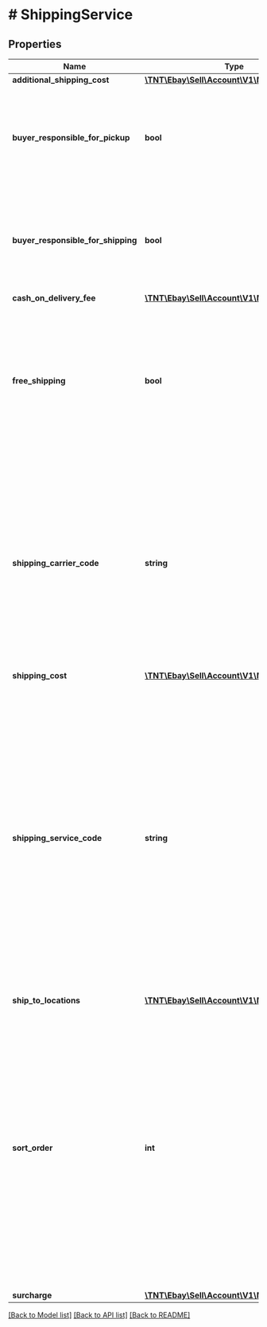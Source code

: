 # # ShippingService

## Properties

Name | Type | Description | Notes
------------ | ------------- | ------------- | -------------
**additional_shipping_cost** | [**\TNT\Ebay\Sell\Account\V1\Model\Amount**](Amount.md) |  | [optional]
**buyer_responsible_for_pickup** | **bool** | This field should be included and set to &lt;code&gt;true&lt;/code&gt; for a motor vehicle listing if it will be the buyer&#39;s responsibility to pick up the purchased motor vehicle after full payment is made. This field is only applicable to motor vehicle listings. In the majority of motor vehicle listings, the seller does make the buyer responsible for pickup or shipment of the vehicle. &lt;br/&gt;&lt;br/&gt;This field is returned if set.&lt;br/&gt;&lt;br/&gt;&lt;b&gt;Default&lt;/b&gt;: false | [optional]
**buyer_responsible_for_shipping** | **bool** | This field should be included and set to &lt;code&gt;true&lt;/code&gt; for a motor vehicle listing if it will be the buyer&#39;s responsibility to arrange for shipment of a purchased motor vehicle after full payment is made. This field is only applicable to motor vehicle listings. In the majority of motor vehicle listings, the seller does make the buyer responsible for pickup or shipment of the vehicle. &lt;br/&gt;&lt;br/&gt;This field is returned if set.&lt;br/&gt;&lt;br/&gt;&lt;b&gt;Default&lt;/b&gt;: false | [optional]
**cash_on_delivery_fee** | [**\TNT\Ebay\Sell\Account\V1\Model\Amount**](Amount.md) |  | [optional]
**free_shipping** | **bool** | This field is included and set to &lt;code&gt;true&lt;/code&gt; if the seller offers a free shipping option to the buyer. This field can only be included and set to &lt;code&gt;true&lt;/code&gt; for the first domestic shipping service option specified in the &lt;b&gt;shippingServices&lt;/b&gt; container (it is ignored if set for subsequent shipping services or for any international shipping service option). The first specified shipping service option has a &lt;b&gt;sortOrder&lt;/b&gt; value of &lt;code&gt;1&lt;/code&gt; or if the &lt;b&gt;sortOrderId&lt;/b&gt; field is not used, it is the shipping service option that&#39;s specified first in the &lt;b&gt;shippingServices&lt;/b&gt; container.&lt;br/&gt;&lt;br/&gt;This container is returned if set. | [optional]
**shipping_carrier_code** | **string** | This field sets/indicates the shipping carrier, such as &lt;code&gt;USPS&lt;/code&gt;, &lt;code&gt;FedEx&lt;/code&gt;, or &lt;code&gt;UPS&lt;/code&gt;. Although this field uses the &lt;b&gt;string&lt;/b&gt; type, the seller must pass in a pre-defined enumeration value here. For a full list of shipping carrier enum values for a specified eBay marketplace, the &lt;b&gt;GeteBayDetails&lt;/b&gt; call of the &lt;b&gt;Trading API&lt;/b&gt; can be used, and the &lt;b&gt;DetailName&lt;/b&gt; field&#39;s value should be set to &lt;code&gt;ShippingCarrierDetails&lt;/code&gt;. The enum values for each shipping carriers can be found in each &lt;b&gt;ShippingCarrierDetails.ShippingCarrier&lt;/b&gt; field in the response payload.&lt;br/&gt;&lt;br/&gt; This field is actually optional, as the shipping carrier is also tied into the &lt;b&gt;shippingServiceCode&lt;/b&gt; enum value, and that field is required for every specified shipping service option.&lt;br/&gt;&lt;br/&gt;This field is returned if set. | [optional]
**shipping_cost** | [**\TNT\Ebay\Sell\Account\V1\Model\Amount**](Amount.md) |  | [optional]
**shipping_service_code** | **string** | This field sets/indicates the domestic or international shipping service option, such as &lt;code&gt;USPSPriority&lt;/code&gt;, &lt;code&gt;FedEx2Day&lt;/code&gt;, or &lt;code&gt;UPS3rdDay&lt;/code&gt;. Although this field uses the &lt;b&gt;string&lt;/b&gt; type, the seller must pass in a pre-defined enumeration value here. For a full list of shipping service option enum values for a specified eBay marketplace, the &lt;b&gt;GeteBayDetails&lt;/b&gt; call of the &lt;b&gt;Trading API&lt;/b&gt; can be used, and the &lt;b&gt;DetailName&lt;/b&gt; field&#39;s value should be set to &lt;code&gt;ShippingServiceDetails&lt;/code&gt;. The enum values for each shipping service option can be found in each &lt;b&gt;ShippingServiceDetails.ShippingService&lt;/b&gt; field in the response payload. The seller must make sure that the shipping service option is still valid, which is indicated by a &lt;code&gt;true&lt;/code&gt; value in the corresponding &lt;b&gt;ValidForSellingFlow&lt;/b&gt; boolean field. International shipping service options are typically returned at the top of the response payload, and are indicated by an &lt;b&gt;InternationalService&lt;/b&gt; boolean field that reads &lt;code&gt;true&lt;/code&gt;. The &lt;b&gt;InternationalService&lt;/b&gt; boolean field is not returned at all for domestic shipping service options. &lt;br/&gt;&lt;br/&gt; This field is required for every specified shipping service option.&lt;br/&gt;&lt;br/&gt;This field is returned if set. | [optional]
**ship_to_locations** | [**\TNT\Ebay\Sell\Account\V1\Model\RegionSet**](RegionSet.md) |  | [optional]
**sort_order** | **int** | The integer value set in this field controls the order of the corresponding domestic or international shipping service option in the View Item and Checkout pages. &lt;br/&gt;&lt;br/&gt;Sellers can specify up to four domestic shipping services (in four separate &lt;b&gt;shippingService&lt;/b&gt; containers), so valid values are 1, 2, 3, and 4. A shipping service option with a &lt;b&gt;sortOrder&lt;/b&gt; value of &lt;code&gt;1&lt;/code&gt; appears at the top of View Item and Checkout pages. Conversely, a shipping service option with a &lt;b&gt;sortOrder&lt;/b&gt; value of &lt;code&gt;1&lt;/code&gt; appears at the bottom of the list. &lt;br/&gt;&lt;br/&gt;Sellers can specify up to five international shipping services (in five separate &lt;b&gt;shippingService&lt;/b&gt; containers), so valid values for international shipping services are 1, 2, 3, 4, and 5. Similarly to domestic shipping service options, the &lt;b&gt;sortOrder&lt;/b&gt; value of a international shipping service option controls the placement of that shipping service option in the View Item and Checkout pages. &lt;br/&gt;&lt;br/&gt;If the &lt;b&gt;sortOrder&lt;/b&gt; field is not supplied, the order of domestic and international shipping service options is determined by the order in which they are listed in the API call. &lt;br/&gt;&lt;br/&gt;&lt;b&gt;Min&lt;/b&gt;: 1. &lt;b&gt;Max&lt;/b&gt;: 4 (for domestic shipping service) or 5 (for international shipping service). | [optional]
**surcharge** | [**\TNT\Ebay\Sell\Account\V1\Model\Amount**](Amount.md) |  | [optional]

[[Back to Model list]](../../README.md#models) [[Back to API list]](../../README.md#endpoints) [[Back to README]](../../README.md)
